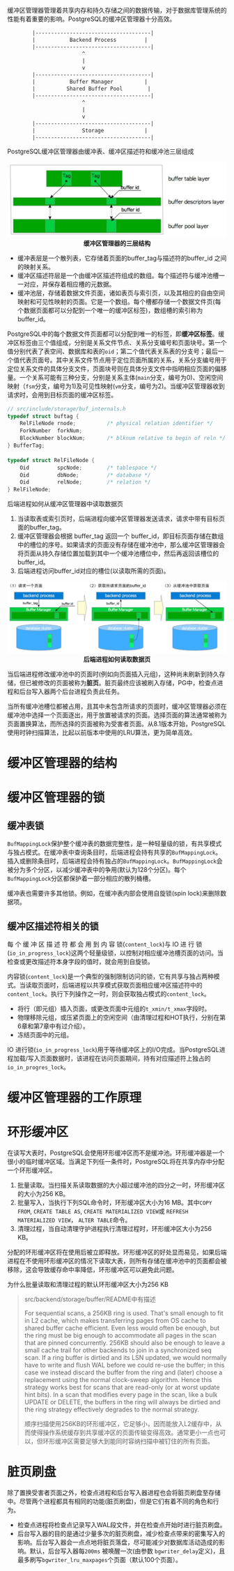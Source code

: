 缓冲区管理器管理着共享内存和持久存储之间的数据传输，对于数据库管理系统的性能有着重要的影响。PostgreSQL的缓冲区管理器十分高效。

```
		|-------------------------------------|
		|			Backend Process			|
		|-------------------------------------|
						^
						|
						v
		|-------------------------------------|
		|			Buffer Manager			|
		|	       Shared Buffer Pool		 |
		|-------------------------------------|
						^
						|
						v
		|-------------------------------------|
		|				Storage			    |
		|-------------------------------------|			
```

PostgreSQL缓冲区管理器由缓冲表、缓冲区描述符和缓冲池三层组成

<center>
    <img src="./img/02_PG_BufferManager_Struct.png">
    <div><b>缓冲区管理器的三层结构</b></div>
</center>


- 缓冲表层是一个散列表，它存储着页面的buffer_tag与描述符的buffer_id 之间的映射关系。
- 缓冲区描述符层是一个由缓冲区描述符组成的数组。每个描述符与缓冲池槽一一对应，并保存着相应槽的元数据。
- 缓冲池层，存储着数据文件页面，诸如表页与索引页，以及其相应的自由空间映射和可见性映射的页面。它是一个数组。每个槽都存储一个数据文件页(每个数据页面都可以分配到一个唯一的缓冲区标签)，数组槽的索引称为buffer_id。

PostgreSQL中的每个数据文件页面都可以分配到唯一的标签，即**缓冲区标签**。缓冲区标签由三个值组成，分别是关系文件节点、关系分支编号和页面块号。第一个值分别代表了表空间、数据库和表的`oid`；第二个值代表关系表的分支号；最后一个值代表页面号。其中关系文件节点用于定位页面所属的关系，关系分支编号用于定位关系文件的具体分支文件，页面块号则在具体分支文件中指明相应页面的偏移量。一个关系可能有三种分支，分别是关系主体(`main`分支，编号为0)、空闲空间映射（`fsm`分支，编号为1)及可见性映射(`vm`分支，编号为2)。当缓冲区管理器收到请求时，会用到目标页面的缓冲区标签。

```C++
// src/include/storage/buf_internals.h
typedef struct buftag {
	RelFileNode rnode;			/* physical relation identifier */
	ForkNumber	forkNum;
	BlockNumber blockNum;		/* blknum relative to begin of reln */
} BufferTag;

typedef struct RelFileNode {
	Oid			spcNode;		/* tablespace */
	Oid			dbNode;			/* database */
	Oid			relNode;		/* relation */
} RelFileNode;
```

后端进程如何从缓冲区管理器中读取数据页

1. 当读取表或索引页时，后端进程向缓冲区管理器发送请求，请求中带有目标页面的buffer_tag。
2. 缓冲区管理器会根据 buffer_tag 返回一个 buffer_id，即目标页面存储在数组中的槽位的序号。如果请求的页面没有存储在缓冲池中，那么缓冲区管理器会将页面从持久存储位置加载到其中一个缓冲池槽位中，然后再返回该槽位的buffer_id。
3. 后端进程访问buffer_id对应的槽位(以读取所需的页面)。

<center>
    <img src="./img/02_PG_BufferManager_GetPage.png">
    <div><b>后端进程如何读取数据页</b></div>
</center>


当后端进程修改缓冲池中的页面时(例如向页面插入元组)，这种尚未刷新到持久存储，但已被修改的页面被称为**脏页**。脏页最终应该被刷入存储，PG中，检查点进程和后台写入器两个后台进程负责此任务。

当所有缓冲池槽位都被占用，且其中未包含所请求的页面时，缓冲区管理器必须在缓冲池中选择一个页面逐出，用于放置被请求的页面。选择页面的算法通常被称为页面置换算法，而所选择的页面被称为受害者页面。从8.1版本开始，PostgreSQL使用时钟扫描算法，比起以前版本中使用的LRU算法，更为简单高效。

# 缓冲区管理器的结构



# 缓冲区管理器的锁

## 缓冲表锁

`BufMappingLock`保护整个缓冲表的数据完整性，是一种轻量级的锁，有共享模式与独占模式。在缓冲表中查询条目时，后端进程会持有共享的`BufMappingLock`。插入或删除条目时，后端进程会持有独占的`BufMappingLock`。`BufMappingLock`会被分为多个分区，以减少缓冲表中的争用(默认为128个分区)。每个`BufMappingLock`分区都保护着一部分相应的散列桶槽。

缓冲表也需要许多其他锁。例如，在缓冲表内部会使用自旋锁(spin lock)来删除数据项。

## 缓冲区描述符相关的锁

每 个 缓 冲 区 描 述 符 都 会 用 到 内 容 锁(`content_lock`)与 IO 进 行 锁(`io_in_progress_lock`)这两个轻量级锁，以控制对相应缓冲池槽页面的访问。当检查或更改描述符本身字段的值时，就会用到自旋锁。

内容锁(`content_lock`)是一个典型的强制限制访问的锁，它有共享与独占两种模式。当读取页面时，后端进程以共享模式获取页面相应缓冲区描述符中的`content_lock`。执行下列操作之一时，则会获取独占模式的`content_lock`。

- 将行（即元组）插入页面，或更改页面中元组的`t_xmin/t_xmax`字段时。
- 物理移除元组，或压紧页面上的空闲空间（由清理过程和HOT执行，分别在第6章和第7章中有过介绍）。
- 冻结页面中的元组。

IO 进行锁(`io_in_progress_lock`)用于等待缓冲区上的I/O完成。当PostgreSQL进程加载/写入页面数据时，该进程在访问页面期间，持有对应描述符上独占的`io_in_progres_lock`。

 # 缓冲区管理器的工作原理

 # 环形缓冲区

在读写大表时，PostgreSQL会使用环形缓冲区而不是缓冲池。环形缓冲器是一个很小的临时缓冲区域。当满足下列任一条件时，PostgreSQL将在共享内存中分配一个环形缓冲区。

1. 批量读取。当扫描关系读取数据的大小超过缓冲池的四分之一时，环形缓冲区的大小为256 KB。
2. 批量写入，当执行下列SQL命令时，环形缓冲区大小为16 MB。其中`COPY FROM`, `CREATE TABLE AS`,  `CREATE MATERIALIZED VIEW`或 `REFRESH MATERIALIZED VIEW`， `ALTER TABLE`命令。
3. 清理过程，当自动清理守护进程执行清理过程时，环形缓冲区大小为256 KB。

分配的环形缓冲区将在使用后被立即释放。环形缓冲区的好处显而易见，如果后端进程在不使用环形缓冲区的情况下读取大表，则所有存储在缓冲池中的页面都会被移除，这会导致缓存命中率降低，环形缓冲区可以避免此问题。

为什么批量读取和清理过程的默认环形缓冲区大小为256 KB

> src/backend/storage/buffer/README中有描述
>
> For sequential scans, a 256KB ring is used. That's small enough to fit in L2 cache, which makes transferring pages from OS cache to shared buffer cache efficient.  Even less would often be enough, but the ring must be big enough to accommodate all pages in the scan that are pinned concurrently.  256KB should also be enough to leave a small cache trail for other backends to join in a synchronized seq scan.  If a ring buffer is dirtied and its LSN updated, we would normally have to write and flush WAL before we could re-use the buffer; in this case we instead discard the buffer from the ring and (later) choose a replacement using the normal clock-sweep algorithm. Hence this strategy works best for scans that are read-only (or at worst update hint bits).  In a scan that modifies every page in the scan, like a bulk UPDATE or DELETE, the buffers in the ring will always be dirtied and the ring strategy effectively degrades to the normal strategy.
>
> 顺序扫描使用256KB的环形缓冲区，它足够小，因而能放入L2缓存中，从而使得操作系统缓存到共享缓冲区的页面传输变得高效。通常更小一点也可以，但环形缓冲区需要足够大到能同时容纳扫描中被钉住的所有页面。

 # 脏页刷盘

除了置换受害者页面之外，检查点进程和后台写入器进程也会将脏页刷盘至存储中。尽管两个进程都具有相同的功能(脏页刷盘)，但是它们有着不同的角色和行为。

- 检查点进程将检查点记录写入WAL段文件，并在检查点开始时进行脏页刷盘。
- 后台写入器的目的是通过少量多次的脏页刷盘，减少检查点带来的密集写入的影响。后台写入器会一点点地将脏页落盘，尽可能减少对数据库活动造成的影响。默认，后台写入器每`200ms` 被唤醒一次(由参数 `bgwriter_delay`定义)，且最多刷写`bgwriter_lru_maxpages`个页面（默认100个页面）。

